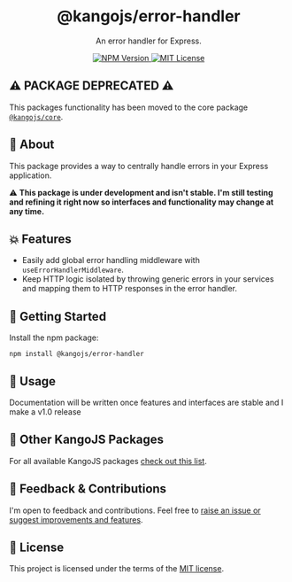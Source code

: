 <div align="center">
<h1>@kangojs/error-handler</h1>
<p>An error handler for Express.</p>

<div>
  <a href="https://www.npmjs.com/package/@kangojs/error-handler" target="_blank">
    <img src="https://img.shields.io/npm/v/@kangojs/error-handler?style=flat-square" alt="NPM Version" />
  </a>
  <a href="https://choosealicense.com/licenses/mit/" target="_blank">
    <img src="https://img.shields.io/npm/l/@kangojs/error-handler?style=flat-square" alt="MIT License" />
  </a>
</div>
</div>

## ⚠️ PACKAGE DEPRECATED ⚠️
This packages functionality has been moved to the core package [`@kangojs/core`](https://www.npmjs.com/package/@kangojs/core).

## 🤔 About
This package provides a way to centrally handle errors in your Express application.

⚠️ **This package is under development and isn't stable. I'm still testing and refining it right now so interfaces and functionality may change at any time.**

## 💥 Features
- Easily add global error handling middleware with `useErrorHandlerMiddleware`.
- Keep HTTP logic isolated by throwing generic errors in your services and mapping them to HTTP responses in the error handler.

## 🚀 Getting Started
Install the npm package:
```shell
npm install @kangojs/error-handler
```

## 👷 Usage
Documentation will be written once features and interfaces are stable and I make a v1.0 release

## 🧰 Other KangoJS Packages
For all available KangoJS packages [check out this list](https://github.com/kangojs/kangojs#-other-kangojs-packages).

## 💬 Feedback & Contributions
I'm open to feedback and contributions. Feel free to [raise an issue or suggest improvements and features](https://github.com/kangojs/kangojs/issues).

## 📝 License
This project is licensed under the terms of the [MIT license](https://choosealicense.com/licenses/mit/).

